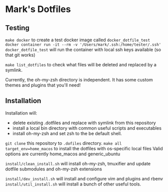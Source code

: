 # Mark's Dotfiles

## Testing
`make docker` to create a test docker image called `docker_dotfile_test`
`docker container run -it --rm -v '/Users/mark/.ssh:/home/tester/.ssh' docker_dotfile_test`
will run the container with local ssh keys available (so that git works)

`make list_dotfiles` to check what files will be deleted and replaced by a symlink.

Currently, the oh-my-zsh directory is independent. It has some custom themes
and plugins that you'll need!

## Installation

Installation will:
* delete existing .dotfiles and replace with symlink from this repository
* install a local bin directory with common useful scripts and executables
* install oh-my-zsh and set zsh to the be default shell.

`git clone` this repository to `.dofiles` directory.
`make all target_env=home_macos` to install the dotfiles with os-specific local files
Valid options are currently home_macos and generic_ubuntu

`install/clean_install.sh` will install oh-my-zsh, tmuxifier and update dotfile
submodules and oh-my-zsh extensions

`install/dev_install.sh` will install and configure vim and plugins and rbenv
`install/util_install.sh` will install a bunch of other useful tools.
